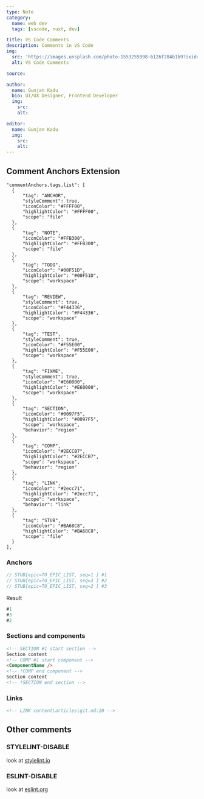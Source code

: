 ```yaml
---
type: Note
category:
  name: web dev
  tags: [vscode, nuxt, dev]

title: VS Code Comments
description: Comments in VS Code
img:
  src: 'https://images.unsplash.com/photo-1553255998-b126f284b1b9?ixid=MXwxMjA3fDB8MHxwaG90by1wYWdlfHx8fGVufDB8fHw%3D&ixlib=rb-1.2.1&auto=format&fit=crop&w=1950&q=80'
  alt: VS Code Comments

source:

author:
  name: Gunjan Kadu
  bio: UI/UX Designer, Frontend Developer
  img:
    src:
    alt:

editor:
  name: Gunjan Kadu
  img:
    src:
    alt:
---
```


## Comment Anchors Extension

```js[settings.json]
"commentAnchors.tags.list": [
  {
      "tag": "ANCHOR",
      "styleComment": true,
      "iconColor": "#FFFF00",
      "highlightColor": "#FFFF00",
      "scope": "file"
  },
  {
      "tag": "NOTE",
      "iconColor": "#FFB300",
      "highlightColor": "#FFB300",
      "scope": "file"
  },
  {
      "tag": "TODO",
      "iconColor": "#00F51D",
      "highlightColor": "#00F51D",
      "scope": "workspace"
  },
  {
      "tag": "REVIEW",
      "styleComment": true,
      "iconColor": "#F44336",
      "highlightColor": "#F44336",
      "scope": "workspace"
  },
  {
      "tag": "TEST",
      "styleComment": true,
      "iconColor": "#F55E00",
      "highlightColor": "#F55E00",
      "scope": "workspace"
  },
  {
      "tag": "FIXME",
      "styleComment": true,
      "iconColor": "#E60000",
      "highlightColor": "#E60000",
      "scope": "workspace"
  },
  {
      "tag": "SECTION",
      "iconColor": "#0097F5",
      "highlightColor": "#0097F5",
      "scope": "workspace",
      "behavior": "region"
  },
  {
      "tag": "COMP",
      "iconColor": "#2ECCB7",
      "highlightColor": "#2ECCB7",
      "scope": "workspace",
      "behavior": "region"
  },
  {
      "tag": "LINK",
      "iconColor": "#2ecc71",
      "highlightColor": "#2ecc71",
      "scope": "workspace",
      "behavior": "link"
  },
  {
      "tag": "STUB",
      "iconColor": "#BA68C8",
      "highlightColor": "#BA68C8",
      "scope": "file"
  }
],

```

### Anchors

```js
// STUB[epic=TO_EPIC_LIST, seq=1 ] #1
// STUB[epic=TO_EPIC_LIST, seq=3 ] #2
// STUB[epic=TO_EPIC_LIST, seq=2 ] #3
```

Result

```js
#1
#3
#2
```

### Sections and components

```html
<!-- SECTION #1 start section -->
Section content
<!-- COMP #1 start component -->
<ComponentName />
<!-- !COMP end component -->
Section content
<!-- !SECTION end section -->
```

### Links

```html
<!-- LINK content\articles\git.md:20 -->
```

## Other comments

### STYLELINT-DISABLE

look at [stylelint.io](https://stylelint.io/)

### ESLINT-DISABLE

look at [eslint.org](https://eslint.org/)
